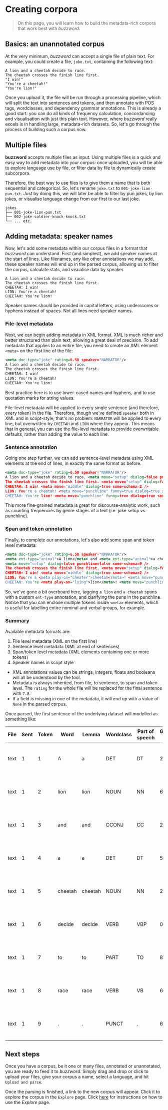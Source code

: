 # Creating corpora

> On this page, you will learn how to build the metadata-rich corpora that work best with *buzzword*.

## Basics: an unannotated corpus

At the very minimum, *buzzword* can accept a single file of plain text. For example, you could create a file, `joke.txt`, containing the following text:

```text
A lion and a cheetah decide to race.      
The cheetah crosses the finish line first.
"I win!"
"You're a cheetah!"
"You're lion!"
```

Once you upload it, the file will be run through a processing pipeline, which will split the text into sentences and tokens, and then annotate with POS tags, wordclasses, and dependency grammar annotations. This is already a good start: you can do all kinds of frequency calculation, concordancing and visualisation with just this plain text. However, where *buzzword* really excels is in handling large, metadata-rich datasets. So, let's go through the process of building such a corpus now.

## Multiple files

**buzzword** accepts multiple files as input. Using multiple files is a quick and easy way to add metadata into your corpus: once uploaded, you will be able to explore language use by file, or filter data by file to dynamically create subcorpora.

Therefore, the best way to use files is to give them a name that is both sequential and categorical. So, let's rename `joke.txt` to `001-joke-lion-pun.txt`. Just by doing this, we will later be able to filter by pun jokes, by lion jokes, or visualise language change from our first to our last joke.

```text
jokes
├── 001-joke-lion-pun.txt
├── 002-joke-soldier-knock-knock.txt
└── ... etc.
```

## Adding metadata: speaker names

Now, let's add some metadata within our corpus files in a format that *buzzword* can understand. First (and simplest), we add speaker names at the start of lines. Like filenames, any like other annotations we may add, these speaker names will end up in the parsed corpus, allowing us to filter the corpus, calculate stats, and visualise data by speaker.

```text
A lion and a cheetah decide to race. 
The cheetah crosses the finish line first.
CHEETAH: I win!
LION: You're a cheetah!
CHEETAH: You're lion!
```

Speaker names should be provided in capital letters, using underscores or hyphens instead of spaces. Not all lines need speaker names.

### File-level metadata

Next, we can begin adding metadata in XML format. XML is much richer and better structured than plain text, allowing a great deal of precision. To add metadata that applies to an entire file, you need to create an XML element `<meta>` on the first line of the file:


```xml
<meta doc-type="joke" rating=6.50 speaker="NARRATOR"/>
A lion and a cheetah decide to race. 
The cheetah crosses the finish line first.
CHEETAH: I win!
LION: You're a cheetah!
CHEETAH: You're lion!
```

Best practice here is to use lower-cased names and hyphens, and to use quotation marks for string values. 

File-level metadata will be applied to every single sentence (and therefore, every token) in the file. Therefore, though we've defined `speaker` both in XML and in script-style, that's no problem: `NARRATOR` will be applied to every line, but overwritten by `CHEETAH` and `LION` where they appear. This means that in general, you can use the file-level metadata to provide overwritable defaults, rather than adding the value to each line.

### Sentence annotation

Going one step further, we can add sentence-level metadata using XML elements at the end of lines, in exactly the same format as before.

```xml
<meta doc-type="joke" rating=6.50 speaker="NARRATOR"/>
A lion and a cheetah decide to race. <meta move="setup" dialog=false punchline=false some-schema=9 />
The cheetah crosses the finish line first. <meta move="setup" dialog=false punchline=false />
CHEETAH: I win! <meta move="middle" dialog=true some-schema=2 />
LION: You're a cheetah! <meta move="punchline" funny=true dialog=true some-schema=3 />
CHEETAH: You're lion! <meta move="punchline" funny=true dialog=true some-schema=4 rating=7.8 />
```

This more fine-grained metadata is great for discourse-analytic work, such as counting frequencies by genre stages of a text (i.e. joke setup vs. punchline).

### Span and token annotation

Finally, to complete our annotations, let's also add some span and token level metadata:

```xml
<meta doc-type="joke" rating=6.50 speaker="NARRATOR"/>
<meta ent-type="animal">A lion</meta> and <meta ent-type="animal">a cheetah</meta> decide to race. 
<meta move="setup" dialog=false punchline=false some-schema=9 />
The cheetah crosses the finish line first. <meta move="setup" dialog=false punchline=false />
CHEETAH: I win! <meta move="middle" dialog=true some-schema=2 />
LION: You're a <meta play-on="cheater">cheetah</meta>! <meta move="punchline" funny=true dialog=true some-schema=3 />
CHEETAH: You're <meta play-on="lying">lion</meta>! <meta move="punchline" funny=true dialog=true some-schema=4 rating=7.8 />
```

So, we've gone a bit overboard here, tagging `a lion` and `a cheetah` spans with a custom `ent-type` annotation, and clarifying the puns in the punchline. Notice that you can enclose multiple tokens inside `<meta>` elements, which is useful for labelling entire nominal and verbal groups, for example.

### Summary

Available metadata formats are:

1. File level metadata (XML on the first line)
2. Sentence level metadata (XML at end of sentences)
3. Span/token level metadata (XML elements containing one or more tokens)
4. Speaker names in script style

* XML annotations values can be strings, integers, floats and booleans will all be understood by the tool.
* Metadata is always inherited, from file, to sentence, to span and token level. The `rating` for the whole file will be replaced for the final sentence with `7.8`.
* If a field is missing in one of the metadata, it will end up with a value of `None` in the parsed corpus. 

Once parsed, the first sentence of the underlying dataset will modelled as something like:

| File     | Sent   | Token   | Word    | Lemma   | Wordclass   | Part of speech   |   Governor index | Dependency role   | e   | dialog   | doc_type   |   ent_id | ent_iob   | ent_type   | funny   | move   | play_on   | punchline   |   rating |   sent_id |   sent_len |   some_schema | Speaker   | text                    |
|------|----|----|---------|---------|-------------|------------------|------------------|-------------------|-----|----------|------------|----------|-----------|------------|---------|--------|-----------|-------------|----------|-----------|------------|---------------|-----------|--------------------------------------|
| text |  1 |  1 | A       | a       | DET         | DT               |                2 | det               | _   | False    | joke       |        0 | O         |            | _       | setup  | _         | False       |      6.5 |         1 |          9 |             9 | _         | A lion and a cheetah decide to race. |
| text |  1 |  2 | lion    | lion    | NOUN        | NN               |                6 | nsubj             | _   | False    | joke       |        0 | O         | animal     | _       | setup  | _         | False       |      6.5 |         1 |          9 |             9 | _         | A lion and a cheetah decide to race. |
| text |  1 |  3 | and     | and     | CCONJ       | CC               |                2 | cc                | _   | False    | joke       |        0 | O         |            | _       | setup  | _         | False       |      6.5 |         1 |          9 |             9 | _         | A lion and a cheetah decide to race. |
| text |  1 |  4 | a       | a       | DET         | DT               |                5 | det               | _   | False    | joke       |        0 | O         |            | _       | setup  | _         | False       |      6.5 |         1 |          9 |             9 | _         | A lion and a cheetah decide to race. |
| text |  1 |  5 | cheetah | cheetah | NOUN        | NN               |                2 | conj              | _   | False    | joke       |        0 | O         | animal     | _       | setup  | _         | False       |      6.5 |         1 |          9 |             9 | _         | A lion and a cheetah decide to race. |
| text |  1 |  6 | decide  | decide  | VERB        | VBP              |                0 | ROOT              | _   | False    | joke       |        0 | O         |            | _       | setup  | _         | False       |      6.5 |         1 |          9 |             9 | _         | A lion and a cheetah decide to race. |
| text |  1 |  7 | to      | to      | PART        | TO               |                8 | aux               | _   | False    | joke       |        0 | O         |            | _       | setup  | _         | False       |      6.5 |         1 |          9 |             9 | _         | A lion and a cheetah decide to race. |
| text |  1 |  8 | race    | race    | VERB        | VB               |                6 | xcomp             | _   | False    | joke       |        0 | O         |            | _       | setup  | _         | False       |      6.5 |         1 |          9 |             9 | _         | A lion and a cheetah decide to race. |
| text |  1 |  9 | .       | .       | PUNCT       | .                |                6 | punct             | _   | False    | joke       |        0 | O         |            | _       | setup  | _         | False       |      6.5 |         1 |          9 |             9 | _         | A lion and a cheetah decide to race. |

## Next steps

Once you have a corpus, be it one or many files, annotated or unannotated, you are ready to feed it to *buzzword*. Simply drag and drop or click to upload your files, give your corpus a name, select a language, and hit `Upload and parse`. 

Once the parsing is finished, a link to the new corpus will appear. Click it to explore the corpus in the `Explore` page. Click [here](/guide) for instructions on how to use the *Explore* page.